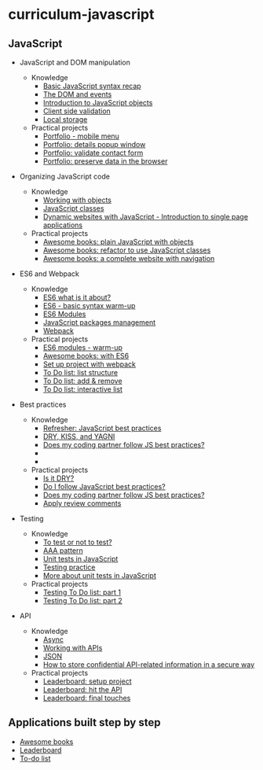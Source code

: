# curriculum-javascript


## JavaScript
- JavaScript and DOM manipulation
    - Knowledge
        - [Basic JavaScript syntax recap](js_syntax.md)
        - [The DOM and events](dynamic_html.md)
        - [Introduction to JavaScript objects](introduction_to_js_objects.md)
        - [Client side validation](client_side_validation.md)
        - [Local storage](local_storage.md)
    - Practical projects
         - [Portfolio - mobile menu](portfolio/7_mobile_menu.md)
         - [Portfolio: details popup window](portfolio/8_popup.md)
         - [Portfolio: validate contact form](portfolio/9_validate_form.md)
         - [Portfolio: preserve data in the browser](portfolio/10_localstorage.md)

- Organizing JavaScript code
    - Knowledge
        - [Working with objects
](books/lessons/lesson_js_objects.md)
        - [JavaScript classes](books/lessons/lesson_js_classes.md)
        - [Dynamic websites with JavaScript - Introduction to single page applications](books/lessons/lesson_intro_spa.md)
    - Practical projects
         - [Awesome books: plain JavaScript with objects](books/m1_plain_js_objects_v1_1.md)
         - [Awesome books: refactor to use JavaScript classes
](books/m2_plain_js_classes_v1_1.md)
         - [Awesome books: a complete website with navigation](books/m4_full_website_v1_1.md)
     
- ES6 and Webpack
    - Knowledge
        - [ES6 what is it about?](todo-list/lessons/lesson_es6-what_is_it_about.md)
        - [ES6 - basic syntax warm-up](todo-list/lessons/es6_basic_syntax_warmup.md)
        - [ES6 Modules](todo-list/lessons/lesson_es6_modules.md)
        - [JavaScript packages management](books/lessons/js_packages_management.md)
        - [Webpack](todo-list/lessons/webpack_v1_1.md)
    - Practical projects
         - [ES6 modules - warm-up](todo-list/lessons/es6_modules_warmup.md)
         - [Awesome books: with ES6](books/books_with_es6.md)
         - [Set up project with webpack](todo-list/exercises/exercise_set_up_project_with_webpack.md)
         - [To Do list: list structure](todo-list/m1_list_structure.md)
         - [To Do list: add & remove](todo-list/m3_add_remove.md)
         - [To Do list: interactive list](todo-list/m2_interactive_list.md)

     
- Best practices
    - Knowledge
        - [Refresher: JavaScript best practices](clean-code/refresher_js_best_practices.md)
        - [DRY, KISS, and YAGNI](clean-code/lesson_DRY_KISS_YAGNI.md)
        - [Does my coding partner follow JS best practices?](code-review/exercises/clean_code_partner_review.md)
        - []()
        - []()
    - Practical projects
         - [Is it DRY?](clean-code/exercise_it_is_DRY.md)
         - [Do I follow JavaScript best practices?](clean-code/exercises/clean_code_self_assessment.md)
         - [Does my coding partner follow JS best practices?](code-review/exercises/clean_code_partner_review.md)
         - [Apply review comments](code-review/exercises/apply_review_comments.md)

     
- Testing
    - Knowledge
        - [To test or not to test?](testing/lesson_to_test_or_not_to_test.md)
        - [AAA pattern](testing/lesson_AAA-pattern.md)
        - [Unit tests in JavaScript](testing/lesson_unit_tests_in_javascript.md)
        - [Testing practice](testing/testing_practice.md)
        - [More about unit tests in JavaScript](testing/lesson_more_about_unit_tests_in_js.md)
    - Practical projects
         - [Testing To Do list: part 1](todo-list/tests_1.md)
         - [Testing To Do list: part 2](todo-list/tests_2.md)

- API
    - Knowledge
        - [Async](leaderboard/lessons/lesson_async.md)
        - [Working with APIs](leaderboard/lessons/working_with_apis.md)
        - [JSON](leaderboard/lessons/json.md)
        - [How to store confidential API-related information in a secure way](leaderboard/lessons/store_confidential_info.md)
    - Practical projects
        - [Leaderboard: setup project](leaderboard/m1_basic_structure.md)
        - [Leaderboard: hit the API](leaderboard/m2_send_receive_data.md)
        - [Leaderboard: final touches](leaderboard/m3_final_touches.md)
     
           
## Applications built step by step
- [Awesome books](books/sneak_peek_v1_1.md)
- [Leaderboard](leaderboard/sneak_peek.md)
- [To-do list](todo-list/sneak_peek.md)

